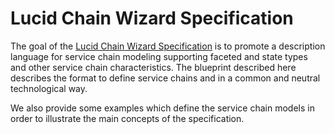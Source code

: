 # Lucid Chain Wizard Specification

The goal of the [Lucid Chain Wizard Specification](./Specification.md) is to promote a description language for service chain modeling supporting faceted and state types and other service chain characteristics. The blueprint described here describes the format to define service chains and in a common and neutral technological way.

We also provide some examples which define the service chain models in order to illustrate the main concepts of the specification.
